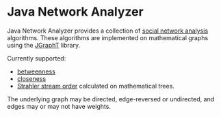 Java Network Analyzer
=====================

Java Network Analyzer provides a collection of [social network
analysis](http://en.wikipedia.org/wiki/Social_network_analysis) algorithms.
These algorithms are implemented on mathematical graphs using the
[JGraphT](https://github.com/jgrapht/jgrapht) library.

Currently supported:
* [betweenness](http://en.wikipedia.org/wiki/Betweenness_centrality)
* [closeness](http://en.wikipedia.org/wiki/Centrality#Closeness_centrality)
* [Strahler stream order](http://en.wikipedia.org/wiki/Strahler_number)
  calculated on mathematical trees.

The underlying graph may be directed, edge-reversed or undirected, and edges may
or may not have weights.
